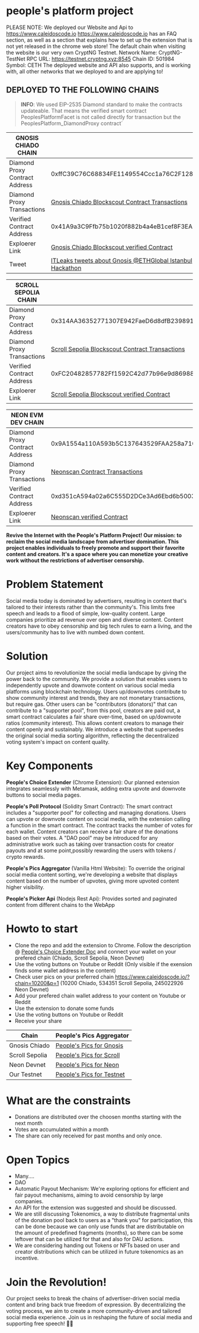# people's platform project
PLEASE NOTE: 
We deployed our Website and Api to https://www.caleidoscode.io
https://www.caleidoscode.io has an FAQ section, as well as a section that explains how to set up the extension that is not yet released in the chrome web store!
The default chain when visiting the website is our very own CryptNG Testnet.
Network Name: CryptNG-TestNet
RPC URL: https://testnet.cryptng.xyz:8545
Chain ID: 501984
Symbol: CETH
The deployed website and API also supports, and is working with, all other networks that we deployed to and are applying to!


## DEPLOYED TO THE FOLLOWING CHAINS

> **INFO**: We used EIP-2535 Diamond standard to make the contracts updateable. That means the verified smart contract PeoplesPlatformFacet is not called directly for transaction but the PeoplesPlatform_DiamondProxy contract´

| GNOSIS CHIADO CHAIN |   |
| --- | --- |
| Diamond Proxy Contract Address | 0xffC39C76C68834FE1149554Ccc1a76C2F1281beD |
| Diamond Proxy Transactions | [Gnosis Chiado Blockscout Contract Transactions](https://gnosis-chiado.blockscout.com/address/0xffC39C76C68834FE1149554Ccc1a76C2F1281beD) |
| Verified Contract Address | 0x41A9a3C9Ffb75b1020f882b4a4eB1cef8F3EA5AF |
| Exploerer Link | [Gnosis Chiado Blockscout verified Contract](https://gnosis-chiado.blockscout.com/address/0x41A9a3C9Ffb75b1020f882b4a4eB1cef8F3EA5AF?tab=contract) |
| Tweet | [ITLeaks tweets about Gnosis @ETHGlobal Istanbul Hackathon](https://twitter.com/ITLeaks/status/1726019292091625798) |

| SCROLL SEPOLIA CHAIN |   |
| --- | --- |
| Diamond Proxy Contract Address | 0x314AA36352771307E942FaeD6d8dfB2398916E92 |
| Diamond Proxy Transactions | [Scroll Sepolia Blockscout Contract Transactions](https://sepolia-blockscout.scroll.io/address/0x314AA36352771307E942FaeD6d8dfB2398916E92)|
| Verified Contract Address | 0xFC20482857782Ff1592C42d77b96e9d8698870F9 |
| Exploerer Link | [Scroll Sepolia Blockscout verified Contract](https://sepolia-blockscout.scroll.io/address/0xFC20482857782Ff1592C42d77b96e9d8698870F9/contracts#address-tabs) |

| NEON EVM DEV CHAIN |   |
| --- | --- |
| Diamond Proxy Contract Address | 0x9A1554a110A593b5C137643529FAA258a710245C |
| Diamond Proxy Transactions | [Neonscan Contract Transactions](https://devnet.neonscan.org/address/0x9A1554a110A593b5C137643529FAA258a710245C)|
| Verified Contract Address | 0xd351cA594a02a6C555D2DCe3Ad6Ebd6b5003904f |
| Exploerer Link | [Neonscan verified Contract](https://devnet.neonscan.org/address/0xd351cA594a02a6C555D2DCe3Ad6Ebd6b5003904f#contract) |


**Revive the Internet with the People's Platform Project! Our mission: to reclaim the social media landscape from advertiser domination. This project enables individuals to freely promote and support their favorite content and creators. It's a space where you can monetize your creative work without the restrictions of advertiser censorship.**

# Problem Statement
Social media today is dominated by advertisers, resulting in content that's tailored to their interests rather than the community's. This limits free speech and leads to a flood of simple, low-quality content. Large companies prioritize ad revenue over open and diverse content.
Content creators have to obey censorship and big tech rules to earn a living, and the users/community has to live with numbed down content.

# Solution
Our project aims to revolutionize the social media landscape by giving the power back to the community. We provide a solution that enables users to independently upvote and downvote content on various social media platforms using blockchain technology. 
Users up/downvotes contribute to show community interest and trends, they are not monetary transactions, but require gas.
Other users can be "contributors (donators)" that can contribute to a "supporter pool", from this pool, creators are paid out, a smart contract calculates a fair share over-time, based on up/downvote ratios (community interest).
This allows content creators to manage their content openly and sustainably. We introduce a website that supersedes the original social media sorting algorithm, reflecting the decentralized voting system's impact on content quality.

# Key Components
**People's Choice Extender** (Chrome Extension): Our planned extension integrates seamlessly with Metamask, adding extra upvote and downvote buttons to social media pages.

**People's Poll Protocol** (Solidity Smart Contract): The  smart contract includes a "supporter pool" for collecting and managing donations. Users can upvote or downvote content on social media, with the extension calling a function in the smart contract. The contract tracks the number of votes for each wallet. Content creators can receive a fair share of the donations based on their votes. 
A "DAO pool" may be introduced for any administrative work such as taking over transaction costs for creator payouts and at some point,possibly rewarding the users with tokens / crypto rewards.

**People's Pics Aggregator** (Vanilla Html Website): To override the original social media content sorting, we're developing a website that displays content based on the number of upvotes, giving more upvoted content higher visibility.

**People's Picker Api** (Nodejs Rest Api): Provides sorted and paginated content from different chains to the WebApp

# Howto to start

- Clone the repo and add the extension to Chrome. Follow the description @ [People's Choice Extender Doc](https://www.caleidoscode.io/extension.html) and connect your wallet on your prefered chain (Chiado, Scroll Sepolia, Neon Devnet)
- Use the voting buttons on Youtube or Reddit (Only visible if the exension finds some wallet address in the content)
- Check user pics on your preferred chain https://www.caleidoscode.io/?chain=10200&p=1 (10200 Chiado, 534351 Scroll Sepolia, 245022926 Neon Devnet)
- Add your prefered chain wallet address to your content on Youtube or Reddit
- Use the extension to donate some funds
- Use the voting buttons on Youtube or Reddit
- Receive your share

| Chain | People's Pics Aggregator  |
| --- | --- |
| Gnosis Chiado | [People's Pics for Gnosis](https://www.caleidoscode.io/?chain=10200&p=1) |
| Scroll Sepolia | [People's Pics for Scroll](https://www.caleidoscode.io/?chain=534351&p=1)|
| Neon Devnet | [People's Pics for Neon](https://www.caleidoscode.io/?chain=245022926&p=1) |
| Our Testnet | [People's Pics for Testnet](https://www.caleidoscode.io/?chain=501984&p=1) |

# What are the constraints
- Donations are distributed over the choosen months starting with the next month
- Votes are accumulated within a month
- The share can only received for past months and only once.

# Open Topics
- Many....
- DAO
- Automatic Payout Mechanism: We're exploring options for efficient and fair payout mechanisms, aiming to avoid censorship by large companies.
- An API for the extension was suggested and should be discussed.
- We are still discussing Tokenomics, a way to distribute fragmental units of the donation pool back to users as a "thank you" for participation, this can be done because we can only use funds that are distributable on the amount of predefined fragments (months), so there can be some leftover that can be utilized for that and also for DAU actions.
- We are considering handing out Tokens or NFTs based on user and creator distributions which can be utilized in future tokenomics as an incentive.

# Join the Revolution!
Our project seeks to break the chains of advertiser-driven social media content and bring back true freedom of expression. By decentralizing the voting process, we aim to create a more community-driven and tailored social media experience. Join us in reshaping the future of social media and supporting free speech! 🚀🌐
